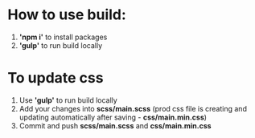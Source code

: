 # How to use build:

 1. **'npm i'** to install packages
 2. **'gulp'** to run build locally

# To update css

 1. Use **'gulp'** to run build locally
 2. Add your changes into **scss/main.scss** (prod css file is creating and updating automatically after saving - **css/main.min.css**)
 3. Commit and push **scss/main.scss** and **css/main.min.css**


